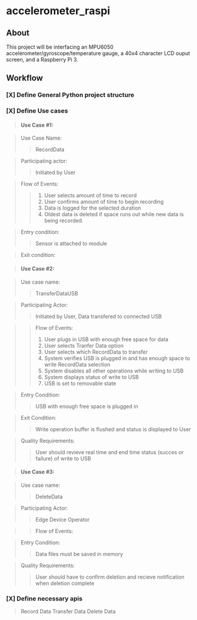# accelerometer_raspi

## About

This project will be interfacing an MPU6050 accelerometer/gyroscope/temperature gauge, a 40x4 character LCD ouput screen, and a Raspberry Pi 3.  

## Workflow
### [X] Define General Python project structure

### [X] Define Use cases 


> #### Use Case #1:

>Use Case Name: 			
>> RecordData

>Participating actor:	
>> Initiated by User

>Flow of Events:			
>> 1. User selects amount of time to record 
>> 2. User confirms amount of time to begin recording
>> 3. Data is logged for the selected duration
>> 4. Oldest data is deleted if space runs out while new data is being recorded. 

>Entry condition:		
>> Sensor is attached to module

>Exit condition:
>> 


>#### Use Case #2:

>Use case name:			
>> TransferDataUSB

>Participating Actor:	
>> Initiated by User, Data transfered to connected USB

>>Flow of Events:			
>> 1. User plugs in USB with enough free space for data
>> 2. User selects Tranfer Data option 
>> 3. User selects which RecordData to transfer
>> 4. System verifies USB is plugged in and has enough space to write RecordData selection
>> 5. System disables all other operations while writing to USB
>> 6. System displays status of write to USB
>> 7. USB is set to removable state

>Entry Condition:
>> USB with enough free space is plugged in

>Exit Condition:
>> Write operation buffer is flushed and status is displayed to User 

>Quality Requirements:
>> User should revieve real time and end time status (succes or failure) of write to USB


>#### Use Case #3: 

>Use case name: 
>> DeleteData

> Participating Actor:
>> Edge Device Operator

>>Flow of Events:

>Entry Condition:
>> Data files must be saved in memory

>Quality Requirements:
>> User should have to confirm deletion and recieve notification when deletion complete


### [X] Define necessary apis  

>Record Data
>Transfer Data
>Delete Data
